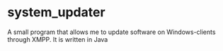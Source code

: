 system_updater
==============

A small program that allows me to update software on Windows-clients through XMPP. It is written in Java
